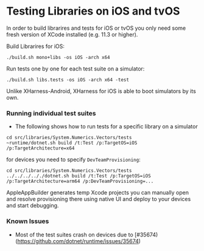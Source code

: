 # Testing Libraries on iOS and tvOS

In order to build librarires and tests for iOS or tvOS you only need some fresh version of XCode installed (e.g. 11.3 or higher).

Build Librarires for iOS:
```
./build.sh mono+libs -os iOS -arch x64
```
Run tests one by one for each test suite on a simulator:
```
./build.sh libs.tests -os iOS -arch x64 -test
```
Unlike XHarness-Android, XHarness for iOS is able to boot simulators by its own.

### Running individual test suites
- The following shows how to run tests for a specific library on a simulator
```
cd src/libraries/System.Numerics.Vectors/tests
~runtime/dotnet.sh build /t:Test /p:TargetOS=iOS /p:TargetArchitecture=x64
```
for devices you need to specify `DevTeamProvisioning`:
```
cd src/libraries/System.Numerics.Vectors/tests
../../../.././dotnet.sh build /t:Test /p:TargetOS=iOS /p:TargetArchitecture=arm64 /p:DevTeamProvisioning=...
```
AppleAppBuilder generates temp Xcode projects you can manually open and resolve provisioning there using native UI and deploy to your devices and start debugging.

### Known Issues
- Most of the test suites crash on devices due to [#35674)(https://github.com/dotnet/runtime/issues/35674)

